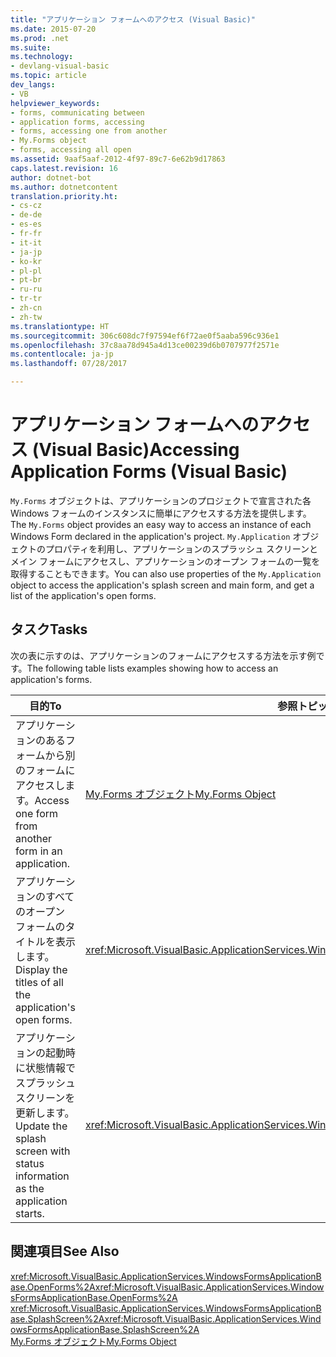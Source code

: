 ```yaml
---
title: "アプリケーション フォームへのアクセス (Visual Basic)"
ms.date: 2015-07-20
ms.prod: .net
ms.suite: 
ms.technology:
- devlang-visual-basic
ms.topic: article
dev_langs:
- VB
helpviewer_keywords:
- forms, communicating between
- application forms, accessing
- forms, accessing one from another
- My.Forms object
- forms, accessing all open
ms.assetid: 9aaf5aaf-2012-4f97-89c7-6e62b9d17863
caps.latest.revision: 16
author: dotnet-bot
ms.author: dotnetcontent
translation.priority.ht:
- cs-cz
- de-de
- es-es
- fr-fr
- it-it
- ja-jp
- ko-kr
- pl-pl
- pt-br
- ru-ru
- tr-tr
- zh-cn
- zh-tw
ms.translationtype: HT
ms.sourcegitcommit: 306c608dc7f97594ef6f72ae0f5aaba596c936e1
ms.openlocfilehash: 37c8aa78d945a4d13ce00239d6b0707977f2571e
ms.contentlocale: ja-jp
ms.lasthandoff: 07/28/2017

---
```

# <a name="accessing-application-forms-visual-basic"></a><span data-ttu-id="69657-102">アプリケーション フォームへのアクセス (Visual Basic)</span><span class="sxs-lookup"><span data-stu-id="69657-102">Accessing Application Forms (Visual Basic)</span></span>
<span data-ttu-id="69657-103">`My.Forms` オブジェクトは、アプリケーションのプロジェクトで宣言された各 Windows フォームのインスタンスに簡単にアクセスする方法を提供します。</span><span class="sxs-lookup"><span data-stu-id="69657-103">The `My.Forms` object provides an easy way to access an instance of each Windows Form declared in the application's project.</span></span> <span data-ttu-id="69657-104">`My.Application` オブジェクトのプロパティを利用し、アプリケーションのスプラッシュ スクリーンとメイン フォームにアクセスし、アプリケーションのオープン フォームの一覧を取得することもできます。</span><span class="sxs-lookup"><span data-stu-id="69657-104">You can also use properties of the `My.Application` object to access the application's splash screen and main form, and get a list of the application's open forms.</span></span>  
  
## <a name="tasks"></a><span data-ttu-id="69657-105">タスク</span><span class="sxs-lookup"><span data-stu-id="69657-105">Tasks</span></span>  
 <span data-ttu-id="69657-106">次の表に示すのは、アプリケーションのフォームにアクセスする方法を示す例です。</span><span class="sxs-lookup"><span data-stu-id="69657-106">The following table lists examples showing how to access an application's forms.</span></span>  
  
|<span data-ttu-id="69657-107">目的</span><span class="sxs-lookup"><span data-stu-id="69657-107">To</span></span>|<span data-ttu-id="69657-108">参照トピック</span><span class="sxs-lookup"><span data-stu-id="69657-108">See</span></span>|  
|---|---|  
|<span data-ttu-id="69657-109">アプリケーションのあるフォームから別のフォームにアクセスします。</span><span class="sxs-lookup"><span data-stu-id="69657-109">Access one form from another form in an application.</span></span>|[<span data-ttu-id="69657-110">My.Forms オブジェクト</span><span class="sxs-lookup"><span data-stu-id="69657-110">My.Forms Object</span></span>](../../../visual-basic/language-reference/objects/my-forms-object.md)|  
|<span data-ttu-id="69657-111">アプリケーションのすべてのオープン フォームのタイトルを表示します。</span><span class="sxs-lookup"><span data-stu-id="69657-111">Display the titles of all the application's open forms.</span></span>|<xref:Microsoft.VisualBasic.ApplicationServices.WindowsFormsApplicationBase.OpenForms%2A>|  
|<span data-ttu-id="69657-112">アプリケーションの起動時に状態情報でスプラッシュ スクリーンを更新します。</span><span class="sxs-lookup"><span data-stu-id="69657-112">Update the splash screen with status information as the application starts.</span></span>|<xref:Microsoft.VisualBasic.ApplicationServices.WindowsFormsApplicationBase.SplashScreen%2A>|  
  
## <a name="see-also"></a><span data-ttu-id="69657-113">関連項目</span><span class="sxs-lookup"><span data-stu-id="69657-113">See Also</span></span>  
 <span data-ttu-id="69657-114"><xref:Microsoft.VisualBasic.ApplicationServices.WindowsFormsApplicationBase.OpenForms%2A></span><span class="sxs-lookup"><span data-stu-id="69657-114"><xref:Microsoft.VisualBasic.ApplicationServices.WindowsFormsApplicationBase.OpenForms%2A></span></span>   
 <span data-ttu-id="69657-115"><xref:Microsoft.VisualBasic.ApplicationServices.WindowsFormsApplicationBase.SplashScreen%2A></span><span class="sxs-lookup"><span data-stu-id="69657-115"><xref:Microsoft.VisualBasic.ApplicationServices.WindowsFormsApplicationBase.SplashScreen%2A></span></span>   
 [<span data-ttu-id="69657-116">My.Forms オブジェクト</span><span class="sxs-lookup"><span data-stu-id="69657-116">My.Forms Object</span></span>](../../../visual-basic/language-reference/objects/my-forms-object.md)


